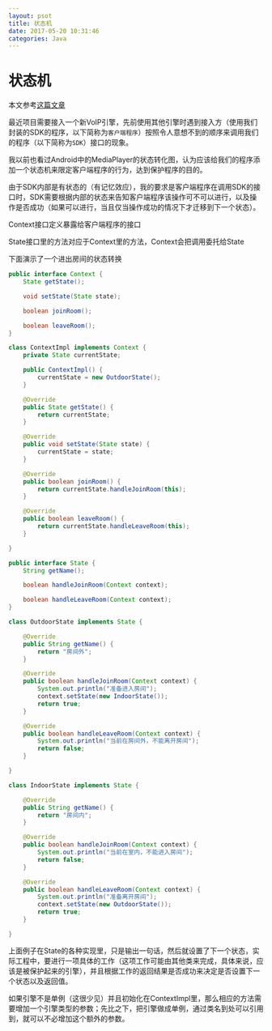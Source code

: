 ```yaml
---
layout: psot
title: 状态机
date: 2017-05-20 10:31:46
categories: Java
---
```

# 状态机

本文参考[这篇文章](http://www.cnblogs.com/itTeacher/archive/2012/12/04/2801597.html)

最近项目需要接入一个新VoIP引擎，先前使用其他引擎时遇到接入方（使用我们封装的SDK的程序，以下简称为`客户端程序`）按照令人意想不到的顺序来调用我们的程序（以下简称为`SDK`）接口的现象。

我以前也看过Android中的MediaPlayer的状态转化图，认为应该给我们的程序添加一个状态机来限定客户端程序的行为，达到保护程序的目的。

由于SDK内部是有状态的（有记忆效应），我的要求是客户端程序在调用SDK的接口时，SDK需要根据内部的状态来告知客户端程序该操作可不可以进行，以及操作是否成功（如果可以进行，当且仅当操作成功的情况下才迁移到下一个状态）。

Context接口定义暴露给客户端程序的接口

State接口里的方法对应于Context里的方法，Context会把调用委托给State

下面演示了一个进出房间的状态转换

```java
public interface Context {
    State getState();

    void setState(State state);

    boolean joinRoom();

    boolean leaveRoom();
}

class ContextImpl implements Context {
    private State currentState;

    public ContextImpl() {
        currentState = new OutdoorState();
    }

    @Override
    public State getState() {
        return currentState;
    }

    @Override
    public void setState(State state) {
        currentState = state;
    }

    @Override
    public boolean joinRoom() {
        return currentState.handleJoinRoom(this);
    }

    @Override
    public boolean leaveRoom() {
        return currentState.handleLeaveRoom(this);
    }

}
```

```java
public interface State {
    String getName();

    boolean handleJoinRoom(Context context);

    boolean handleLeaveRoom(Context context);
}

class OutdoorState implements State {

    @Override
    public String getName() {
        return "房间外";
    }

    @Override
    public boolean handleJoinRoom(Context context) {
        System.out.println("准备进入房间");
        context.setState(new IndoorState());
        return true;
    }

    @Override
    public boolean handleLeaveRoom(Context context) {
        System.out.println("当前在房间外，不能离开房间");
        return false;
    }

}

class IndoorState implements State {

    @Override
    public String getName() {
        return "房间内";
    }

    @Override
    public boolean handleJoinRoom(Context context) {
        System.out.println("当前在室内，不能进入房间");
        return false;
    }

    @Override
    public boolean handleLeaveRoom(Context context) {
        System.out.println("准备离开房间");
        context.setState(new OutdoorState());
        return true;
    }

}
```

上面例子在State的各种实现里，只是输出一句话，然后就设置了下一个状态，实际工程中，要进行一项具体的工作（这项工作可能由其他类来完成，具体来说，应该是被保护起来的引擎），并且根据工作的返回结果是否成功来决定是否设置下一个状态以及返回值。

如果引擎不是单例（这很少见）并且初始化在ContextImpl里，那么相应的方法需要增加一个引擎类型的参数；先比之下，把引擎做成单例，通过类名到处可以引用到，就可以不必增加这个额外的参数。